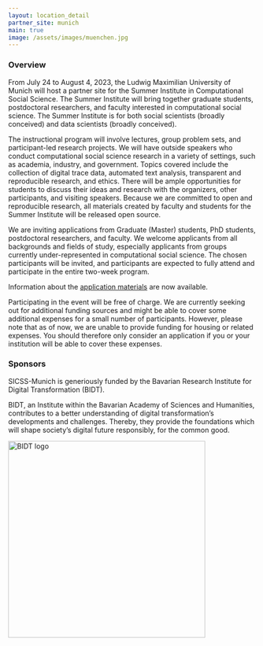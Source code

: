 ```yaml
---
layout: location_detail
partner_site: munich
main: true
image: /assets/images/muenchen.jpg
---
```


### Overview

From July 24 to August 4, 2023, the Ludwig Maximilian University of Munich will host a partner site for the Summer Institute in Computational Social Science. The Summer Institute will bring together graduate students, postdoctoral researchers, and faculty interested in computational social science. The Summer Institute is for both social scientists (broadly conceived) and data scientists (broadly conceived).

The instructional program will involve lectures, group problem sets, and participant-led research projects. We will have outside speakers who conduct computational social science research in a variety of settings, such as academia, industry, and government. Topics covered include the collection of digital trace data, automated text analysis, transparent and reproducible research, and ethics. There will be ample opportunities for students to discuss their ideas and research with the organizers, other participants, and visiting speakers. Because we are committed to open and reproducible research, all materials created by faculty and students for the Summer Institute will be released open source.

We are inviting applications from Graduate (Master) students, PhD students, postdoctoral researchers, and faculty. We welcome applicants from all backgrounds and fields of study, especially applicants from groups currently under-represented in computational social science. The chosen participants will be invited, and participants are expected to fully attend and participate in the entire two-week program.

Information about the [application materials](https://compsocialscience.github.io/summer-institute/2023/munich/apply) are now available.

Participating in the event will be free of charge. We are currently seeking out for additional funding sources and might be able to cover some additional expenses for a small number of participants. However, please note that as of now, we are unable to provide funding for housing or related expenses. You should therefore only consider an application if you or your institution will be able to cover these expenses. 

### Sponsors

SICSS-Munich is generiously funded by the Bavarian Research Institute for Digital Transformation (BIDT). 

BIDT, an Institute within the Bavarian Academy of Sciences and Humanities, contributes to a better understanding of digital transformation’s developments and challenges. Thereby, they provide the foundations which will shape society’s digital future responsibly, for the common good.

<img class="img-responsive" alt="BIDT logo" src="https://github.com/compsocialscience/summer-institute/raw/master/2023/munich/images/bidt_Wortmarke_extended_pos_EN.png" width = "400">
